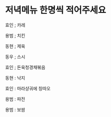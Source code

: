 # 저녁메뉴 한명씩 적어주세요

효인 ; 카레

용범 ; 치킨

동현 ; 제육

동우 ; 스시

효인 ; 돈육청경채볶음

동현 : 낙지

효인 : 마라샹궈에 칭따오

용범 : 파전

용범 : 보쌈